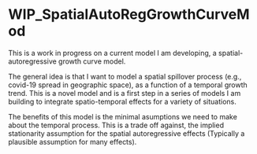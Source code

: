 # WIP_SpatialAutoRegGrowthCurveMod


This is a work in progress on a current model I am developing, a spatial-autoregressive growth curve model. 

The general idea is that I want to model a spatial spillover process (e.g., covid-19 spread in geographic space), as a function
of a temporal growth trend. This is a novel model and is a first step in a series of models I am building to integrate
spatio-temporal effects for a variety of situations. 

The benefits of this model is the minimal asumptions we need to make about the temporal process. This is a trade off 
against, the implied stationarity assumption for the spatial autoregressive effects (Typically a plausible assumption for many effects).  

